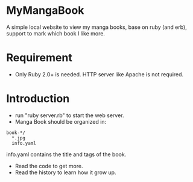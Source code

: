 # MyMangaBook

A simple local website to view my manga books, base on ruby (and erb), support to mark which book I like more.

# Requirement
 * Only Ruby 2.0+ is needed. HTTP server like Apache is not required.

# Introduction

 * run "ruby server.rb" to start the web server.
 * Manga Book should be organized in:
```
book-*/
  *.jpg
  info.yaml
```
  info.yaml contains the title and tags of the book.

 * Read the code to get more.
 * Read the history to learn how it grow up.
